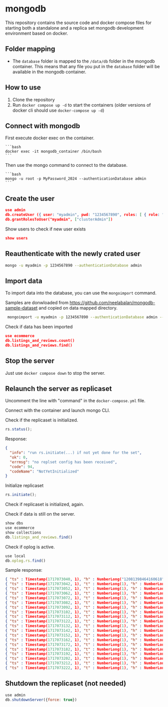 # mongodb

This repository contains the source code and docker compose files for starting both a standalone and a replica set mongodb development environment based on docker.

## Folder mapping

- The `database` folder is mapped to the `/data/db` folder in the mongodb container. This means that any file you put in the `database` folder will be available in the mongodb container.

## How to use

1. Clone the repository
2. Run `docker compose up -d` to start the containers (older versions of docker cli should use `docker-compose up -d`)

## Connect with mongodb

First execute docker exec on the container.

    ```bash
    docker exec -it mongodb_container /bin/bash
    ```

Then use the mongo command to connect to the database.

    ```bash
    mongo -u root -p MyPassword_2024 --authenticationDatabase admin
    ```

## Create the user

```json
use admin
db.createUser ({ user: "myadmin", pwd: "1234567890", roles: [ { role: "userAdminAnyDatabase", db: "admin" }, "readWriteAnyDatabase", "clusterManager" ]})
db.grantRolesToUser("myadmin", ["clusterAdmin"])

```

Show users to check if new user exists

```json
show users
```

## Reauthenticate with the newly crated user

```bash
mongo -u myadmin -p 1234567890 --authenticationDatabase admin
```

## Import data

To import data into the database, you can use the `mongoimport` command.

Samples are donwloaded from https://github.com/neelabalan/mongodb-sample-dataset and copied on data mapped directory.

```bash
 mongoimport -u myadmin -p 1234567890 --authenticationDatabase admin --db ecommerce --collection listings_and_reviews --file /data/db/listingsAndReviews.json
```

Check if data has been imported

```json
use ecommerce
db.listings_and_reviews.count()
db.listings_and_reviews.find()
```

## Stop the server

Just use `docker compose down` to stop the server.

## Relaunch the server as replicaset

Uncomment the line with "command" in the `docker-compose.yml` file.

Connect with the container and launch mongo CLI.

Check if the replicaset is initialized.

```js
rs.status();
```

Response:

```json
{
  "info": "run rs.initiate(...) if not yet done for the set",
  "ok": 0,
  "errmsg": "no replset config has been received",
  "code": 94,
  "codeName": "NotYetInitialized"
}
```

Initialize replicaset

```js
rs.initiate();
```

Check if replicaset is initialized, again.

Check if data is still on the server.

```js
show dbs
use ecommerce
show collections
db.listings_and_reviews.find()
```

Check if oplog is active.

```js
use local
db.oplog.rs.find()
```

Sample response:

```json
{ "ts" : Timestamp(1717073040, 1), "h" : NumberLong("12081398464160618"), "v" : 2, "op" : "n", "ns" : "", "o" : { "msg" : "initiating set" } }
{ "ts" : Timestamp(1717073042, 1), "t" : NumberLong(1), "h" : NumberLong("5303524809437918524"), "v" : 2, "op" : "n", "ns" : "", "o" : { "msg" : "new primary" } }
{ "ts" : Timestamp(1717073052, 1), "t" : NumberLong(1), "h" : NumberLong("5991638086925658597"), "v" : 2, "op" : "n", "ns" : "", "o" : { "msg" : "periodic noop" } }
{ "ts" : Timestamp(1717073062, 1), "t" : NumberLong(1), "h" : NumberLong("-2898813813534377312"), "v" : 2, "op" : "n", "ns" : "", "o" : { "msg" : "periodic noop" } }
{ "ts" : Timestamp(1717073072, 1), "t" : NumberLong(1), "h" : NumberLong("-7957780126935780748"), "v" : 2, "op" : "n", "ns" : "", "o" : { "msg" : "periodic noop" } }
{ "ts" : Timestamp(1717073082, 1), "t" : NumberLong(1), "h" : NumberLong("48898854351445808"), "v" : 2, "op" : "n", "ns" : "", "o" : { "msg" : "periodic noop" } }
{ "ts" : Timestamp(1717073092, 1), "t" : NumberLong(1), "h" : NumberLong("-6323044827485632364"), "v" : 2, "op" : "n", "ns" : "", "o" : { "msg" : "periodic noop" } }
{ "ts" : Timestamp(1717073102, 1), "t" : NumberLong(1), "h" : NumberLong("-7219213915177333660"), "v" : 2, "op" : "n", "ns" : "", "o" : { "msg" : "periodic noop" } }
{ "ts" : Timestamp(1717073112, 1), "t" : NumberLong(1), "h" : NumberLong("-2529445123175565905"), "v" : 2, "op" : "n", "ns" : "", "o" : { "msg" : "periodic noop" } }
{ "ts" : Timestamp(1717073122, 1), "t" : NumberLong(1), "h" : NumberLong("-570449250087073945"), "v" : 2, "op" : "n", "ns" : "", "o" : { "msg" : "periodic noop" } }
{ "ts" : Timestamp(1717073132, 1), "t" : NumberLong(1), "h" : NumberLong("2225275533570990576"), "v" : 2, "op" : "n", "ns" : "", "o" : { "msg" : "periodic noop" } }
{ "ts" : Timestamp(1717073142, 1), "t" : NumberLong(1), "h" : NumberLong("-7259514986469769563"), "v" : 2, "op" : "n", "ns" : "", "o" : { "msg" : "periodic noop" } }
{ "ts" : Timestamp(1717073152, 1), "t" : NumberLong(1), "h" : NumberLong("363467638162061524"), "v" : 2, "op" : "n", "ns" : "", "o" : { "msg" : "periodic noop" } }
{ "ts" : Timestamp(1717073162, 1), "t" : NumberLong(1), "h" : NumberLong("-5764259444305686240"), "v" : 2, "op" : "n", "ns" : "", "o" : { "msg" : "periodic noop" } }
{ "ts" : Timestamp(1717073172, 1), "t" : NumberLong(1), "h" : NumberLong("4319834061009208514"), "v" : 2, "op" : "n", "ns" : "", "o" : { "msg" : "periodic noop" } }
{ "ts" : Timestamp(1717073182, 1), "t" : NumberLong(1), "h" : NumberLong("6794270578621510383"), "v" : 2, "op" : "n", "ns" : "", "o" : { "msg" : "periodic noop" } }
{ "ts" : Timestamp(1717073192, 1), "t" : NumberLong(1), "h" : NumberLong("6403886870966190755"), "v" : 2, "op" : "n", "ns" : "", "o" : { "msg" : "periodic noop" } }
{ "ts" : Timestamp(1717073202, 1), "t" : NumberLong(1), "h" : NumberLong("231478679794836001"), "v" : 2, "op" : "n", "ns" : "", "o" : { "msg" : "periodic noop" } }
{ "ts" : Timestamp(1717073212, 1), "t" : NumberLong(1), "h" : NumberLong("-6689946521085384567"), "v" : 2, "op" : "n", "ns" : "", "o" : { "msg" : "periodic noop" } }
{ "ts" : Timestamp(1717073222, 1), "t" : NumberLong(1), "h" : NumberLong("-3685311393410811648"), "v" : 2, "op" : "n", "ns" : "", "o" : { "msg" : "periodic noop" } }
```

## Shutdown the replicaset (not needed)

```js
use admin
db.shutdownServer({force: true})
```
